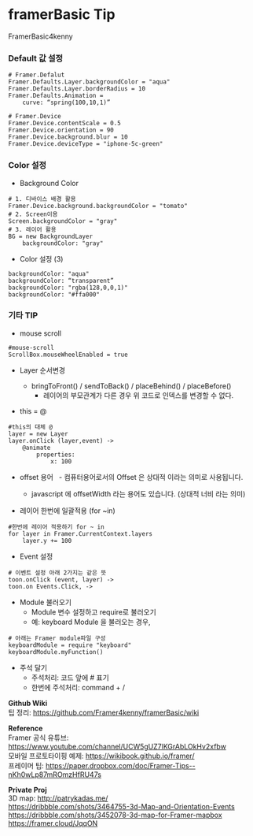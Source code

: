 # framerBasic Tip
FramerBasic4kenny

### Default 값 설정
```
# Framer.Defalut
Framer.Defaults.Layer.backgroundColor = "aqua"
Framer.Defaults.Layer.borderRadius = 10
Framer.Defaults.Animation = 
	curve: “spring(100,10,1)”
	
# Framer.Device
Framer.Device.contentScale = 0.5
Framer.Device.orientation = 90
Framer.Device.background.blur = 10
Framer.Device.deviceType = "iphone-5c-green"
```

### Color 설정 
- Background Color
```
# 1. 디바이스 배경 활용
Framer.Device.background.backgroundColor = "tomato"
# 2. Screen이용
Screen.backgroundColor = "gray"
# 3. 레이어 활용
BG = new BackgroundLayer
	backgroundColor: "gray"
```

- Color 설정 (3)
```
backgroundColor: "aqua"
backgroundColor: “transparent”
backgroundColor: "rgba(128,0,0,1)"
backgroundColor: "#ffa000"

```

### 기타  TIP
- mouse scroll
```
#mouse-scroll
ScrollBox.mouseWheelEnabled = true
```
- Layer 순서변경
   - bringToFront() / sendToBack() / placeBehind() / placeBefore()
    	* 레이어의 부모관계가 다른 경우 위 코드로 인덱스를 변경할 수 없다.

- this = @
```
#this의 대체 @
layer = new Layer
layer.onClick (layer,event) ->
	@animate
		properties:
			x: 100
```
- offset 용어
   - 컴퓨터용어로서의 Offset 은 상대적 이라는 의미로 사용됩니다.
   - javascript 에 offsetWidth 라는 용어도 있습니다. (상대적 너비 라는 의미)

- 레이어 한번에 일괄적용 (for ~in)
```
#한번에 레이어 적용하기 for ~ in
for layer in Framer.CurrentContext.layers
	layer.y += 100
```

- Event 설정
```
# 이벤트 설정 아래 2가지는 같은 뜻
toon.onClick (event, layer) ->
toon.on Events.Click, ->
```

- Module 불러오기
   - Module 변수 설정하고 require로 불러오기
   - 예: keyboard Module 을 불러오는 경우,
```
# 아래는 Framer module파일 구성
keyboardModule = require "keyboard"
keyboardModule.myFunction()
```

- 주석 달기
   - 주석처리: 코드 앞에 # 표기
   - 한번에 주석처리: command + /

**Github Wiki** <br>
팁 정리: https://github.com/Framer4kenny/framerBasic/wiki
<br>

**Reference** <br>
Framer 공식 유튜브: https://www.youtube.com/channel/UCW5gUZ7lKGrAbLOkHv2xfbw <br>
모바일 프로토타이핑 예제: https://wikibook.github.io/framer/ <br>
프레이머 팁: https://paper.dropbox.com/doc/Framer-Tips--nKh0wLp87mROmzHfRU47s <br>

**Private Proj** <br>
3D map: 
http://patrykadas.me/  
https://dribbble.com/shots/3464755-3d-Map-and-Orientation-Events
https://dribbble.com/shots/3452078-3d-map-for-Framer-mapbox
https://framer.cloud/JqqON

